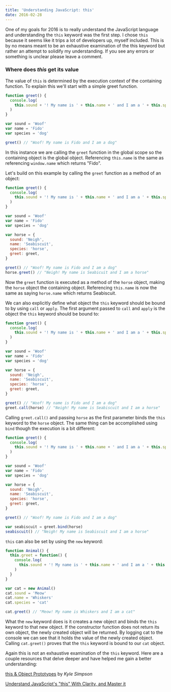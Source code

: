 ```yaml
---
title: 'Understanding JavaScript: this'
date: 2016-02-28
---
```


One of my goals for 2016 is to really understand the JavaScript language and understanding the `this` keyword was the first step. I chose `this` because it seems like it trips a lot of developers up, myself included. This is by no means meant to be an exhaustive examination of the this keyword but rather an attempt to solidify my understanding. If you see any errors or something is unclear please leave a comment.

### Where does _this_ get its value

The value of `this` is determined by the execution context of the containing function. To explain this we'll start with a simple greet function.

```javascript
function greet() {
  console.log(
    this.sound + '! My name is ' + this.name + ' and I am a ' + this.species
  )
}

var sound = 'Woof'
var name = 'Fido'
var species = 'dog'

greet() // "Woof! My name is Fido and I am a dog"
```

In this instance we are calling the `greet` function in the global scope so the containing object is the global object. Referencing `this.name` is the same as referencing `window.name` which returns "Fido".

Let's build on this example by calling the `greet` function as a method of an object:

```javascript
function greet() {
  console.log(
    this.sound + '! My name is ' + this.name + ' and I am a ' + this.species
  )
}

var sound = 'Woof'
var name = 'Fido'
var species = 'dog'

var horse = {
  sound: 'Neigh',
  name: 'Seabiscuit',
  species: 'horse',
  greet: greet,
}

greet() // "Woof! My name is Fido and I am a dog"
horse.greet() // "Neigh! My name is Seabicuit and I am a horse"
```

Now the `greet` function is executed as a method of the `horse` object, making the `horse` object the containing object. Referencing `this.name` is now the same as saying `horse.name` which returns Seabiscuit.

We can also explicitly define what object the `this` keyword should be bound to by using `call` or `apply`. The first argument passed to `call` and `apply` is the object the `this` keyword should be bound to:

```javascript
function greet() {
  console.log(
    this.sound + '! My name is ' + this.name + ' and I am a ' + this.species
  )
}

var sound = 'Woof'
var name = 'Fido'
var species = 'dog'

var horse = {
  sound: 'Neigh',
  name: 'Seabiscuit',
  species: 'horse',
  greet: greet,
}

greet() // "Woof! My name is Fido and I am a dog"
greet.call(horse) // "Neigh! My name is Seabiscuit and I am a horse"
```

Calling `greet.call()` and passing `horse` as the first parameter binds the `this` keyword to the `horse` object. The same thing can be accomplished using `bind` though the execution is a bit different:

```javascript
function greet() {
  console.log(
    this.sound + '! My name is ' + this.name + ' and I am a ' + this.species
  )
}

var sound = 'Woof'
var name = 'Fido'
var species = 'dog'

var horse = {
  sound: 'Neigh',
  name: 'Seabiscuit',
  species: 'horse',
  greet: greet,
}

greet() // "Woof! My name is Fido and I am a dog"

var seabiscuit = greet.bind(horse)
seabiscuit() // "Neigh! My name is Seabiscuit and I am a horse"
```

`this` can also be set by using the `new` keyword:

```javascript
function Animal() {
  this.greet = function() {
    console.log(
      this.sound + '! My name is ' + this.name + ' and I am a ' + this.species
    )
  }
}

var cat = new Animal()
cat.sound = 'Meow'
cat.name = 'Whiskers'
cat.species = 'cat'

cat.greet() // "Meow! My name is Whiskers and I am a cat"
```

What the `new` keyword does is it creates a new object and binds the `this` keyword to that new object. If the constructor function does not return its own object, the newly created object will be returned. By logging cat to the console we can see that it holds the value of the newly created object. Calling `cat.greet()` proves that the `this` keyword is bound to our `cat` object.

Again this is not an exhaustive examination of the `this` keyword. Here are a couple resources that delve deeper and have helped me gain a better understanding:

[this & Object Prototypes](https://github.com/getify/You-Dont-Know-JS/blob/master/this%20&%20object%20prototypes/README.md#you-dont-know-js-this--object-prototypes) by _Kyle Simpson_

[Understand JavaScript's "this" With Clarity, and Master it](http://javascriptissexy.com/understand-javascripts-this-with-clarity-and-master-it/)

